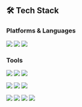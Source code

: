 ## 🛠 Tech Stack

### Platforms & Languages

<img src="https://img.shields.io/badge/c-A8B9CC?style=for-the-badge&logo=c%2B%2B&logoColor=white"> <img src="https://img.shields.io/badge/c++-00599C?style=for-the-badge&logo=cplusplus&logoColor=white"> <img src="https://img.shields.io/badge/python-3776AB?style=for-the-badge&logo=python&logoColor=white">

### Tools

<img src="https://img.shields.io/badge/git-F05032?style=for-the-badge&logo=git&logoColor=white"> <img src="https://img.shields.io/badge/github-181717?style=for-the-badge&logo=github&logoColor=white"> <img src="https://img.shields.io/badge/unity-181717?style=for-the-badge&logo=unity&logoColor=white"> 

<img src="https://img.shields.io/badge/visual studio-5C2D91?style=for-the-badge&logo=visualstudio&logoColor=white"> <img src="https://img.shields.io/badge/visual studio code-007ACC?style=for-the-badge&logo=visualstudiocode&logoColor=white"> <img src="https://img.shields.io/badge/xcode-147EFB?style=for-the-badge&logo=xcode&logoColor=white">

<img src="https://img.shields.io/badge/Anaconda-44A833?style=for-the-badge&logo=anaconda&logoColor=white">  <img src="https://img.shields.io/badge/Google Colab-F9AB00?style=for-the-badge&logo=google colab&logoColor=white"> <img src="https://img.shields.io/badge/Jupyter-F37626?style=for-the-badge&logo=jupyter&logoColor=white"> <img src="https://img.shields.io/badge/PyTorch-EE4C2C?style=for-the-badge&logo=pytorch&logoColor=white">
